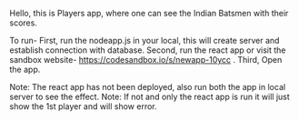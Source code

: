 Hello, this is Players app, where one can see the Indian Batsmen with their scores.

To run-
First, run the nodeapp.js in your local, this will create server and establish connection with database.
Second, run the react app or visit the sandbox website- https://codesandbox.io/s/newapp-10ycc .
Third, Open the app.

Note: The react app has not been deployed, also run both the app in local server to see the effect.
Note: If not and only the react app is run it will just show the 1st player and will show error.
